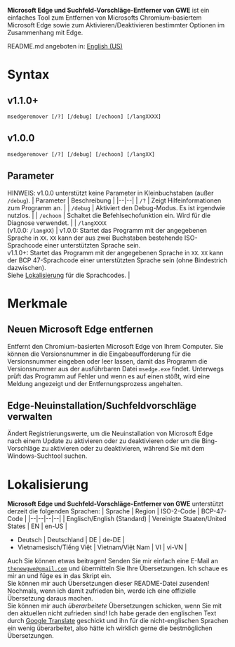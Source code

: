 **Microsoft Edge und Suchfeld-Vorschläge-Entferner von GWE** ist ein einfaches Tool zum Entfernen von Microsofts Chromium-basiertem Microsoft Edge sowie zum Aktivieren/Deaktivieren bestimmter Optionen im Zusammenhang mit Edge.

README.md angeboten in: [English (US)](https://github.com/gamingwithevets/msedgeremover/blob/main/README.md)

# Syntax
## v1.1.0+
```
msedgeremover [/?] [/debug] [/echoon] [/langXXXX]
```
## v1.0.0
```
msedgeremover [/?] [/debug] [/echoon] [/langXX]
```
## Parameter
HINWEIS: v1.0.0 unterstützt keine Parameter in Kleinbuchstaben (außer `/debug`).
| Parameter | Beschreibung |
|--|--|
| `/?` | Zeigt Hilfeinformationen zum Programm an. |
| `/debug` | Aktiviert den Debug-Modus. Es ist irgendwie nutzlos. |
| `/echoon` | Schaltet die Befehlsechofunktion ein. Wird für die Diagnose verwendet. |
| `/langXXXX`<br/>(v1.0.0: `/langXX`) | v1.0.0: Startet das Programm mit der angegebenen Sprache in `XX`. `XX` kann der aus zwei Buchstaben bestehende ISO-Sprachcode einer unterstützten Sprache sein.<br/>v1.1.0+: Startet das Programm mit der angegebenen Sprache in `XX`. `XX` kann der BCP 47-Sprachcode einer unterstützten Sprache sein (ohne Bindestrich dazwischen).<br/>Siehe [Lokalisierung](https://github.com/gamingwithevets/msedgeremover/blob/main/README_de-DE.md#lokalisierung) für die Sprachcodes. |

# Merkmale
## Neuen Microsoft Edge entfernen
Entfernt den Chromium-basierten Microsoft Edge von Ihrem Computer. Sie können die Versionsnummer in die Eingabeaufforderung für die Versionsnummer eingeben oder leer lassen, damit das Programm die Versionsnummer aus der ausführbaren Datei `msedge.exe` findet. Unterwegs prüft das Programm auf Fehler und wenn es auf einen stößt, wird eine Meldung angezeigt und der Entfernungsprozess angehalten.

## Edge-Neuinstallation/Suchfeldvorschläge verwalten
Ändert Registrierungswerte, um die Neuinstallation von Microsoft Edge nach einem Update zu aktivieren oder zu deaktivieren oder um die Bing-Vorschläge zu aktivieren oder zu deaktivieren, während Sie mit dem Windows-Suchtool suchen.

# Lokalisierung
**Microsoft Edge und Suchfeld-Vorschläge-Entferner von GWE** unterstützt derzeit die folgenden Sprachen:
| Sprache | Region | ISO-2-Code | BCP-47-Code |
|--|--|--|--|
| Englisch/English (Standard) | Vereinigte Staaten/United States | EN | en-US |
- Deutsch | Deutschland | DE | de-DE |
- Vietnamesisch/Tiếng Việt | Vietnam/Việt Nam | VI | vi-VN |

Auch Sie können etwas beitragen! Senden Sie mir einfach eine E-Mail an [`thenewgwe@gmail.com`](mailto:thenewgwe@gmail.com) und übermitteln Sie Ihre Übersetzungen. Ich schaue es mir an und füge es in das Skript ein.  
Sie können mir auch Übersetzungen dieser README-Datei zusenden! Nochmals, wenn ich damit zufrieden bin, werde ich eine offizielle Übersetzung daraus machen.  
Sie können mir auch *überarbeitete* Übersetzungen schicken, wenn Sie mit den aktuellen nicht zufrieden sind! Ich habe gerade den englischen Text durch [Google Translate](https://translate.google.com) geschickt und ihn für die nicht-englischen Sprachen ein wenig überarbeitet, also hätte ich wirklich gerne die bestmöglichen Übersetzungen.
